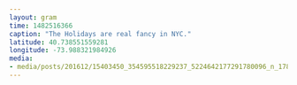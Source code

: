 ```yaml
---
layout: gram
time: 1482516366
caption: "The Holidays are real fancy in NYC."
latitude: 40.738551559281
longitude: -73.988321984926
media:
- media/posts/201612/15403450_354595518229237_5224642177291780096_n_17857483261102970.jpg
---
```

